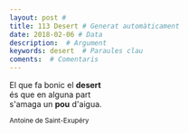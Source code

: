 ```yaml
---
layout: post #
title: 113 Desert # Generat automàticament
date: 2018-02-06 # Data
description:  # Argument
keywords: desert  # Paraules clau
coments:  # Comentaris
---
```


El que fa bonic el **desert** <br />
és que en alguna part <br />
s'amaga un **pou** d'aigua. <br />

<small>Antoine de Saint-Exupéry</small>
